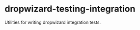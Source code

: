dropwizard-testing-integration
==============================

Utilities for writing dropwizard integration tests.

